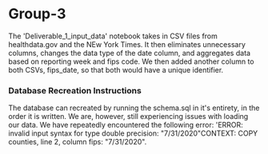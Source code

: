 # Group-3

The 'Deliverable_1_input_data' notebook takes in CSV files from healthdata.gov and the NEw York Times. It then eliminates unnecessary columns, changes the data type of the date column, and aggregates data based on reporting week and fips code. We then added another column to both CSVs, fips_date, so that both would have a unique identifier.

### Database Recreation Instructions
The database can recreated by running the schema.sql in it's entirety, in the order it is written. We are, however, still experiencing issues with loading our data. We have repeatedly encountered the following error: 'ERROR:  invalid input syntax for type double precision: "7/31/2020"CONTEXT:  COPY counties, line 2, column fips: "7/31/2020".
